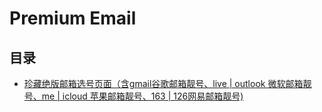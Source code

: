 # Premium Email

## 目录
* [珍藏绝版邮箱选号页面（含gmail谷歌邮箱靓号、live | outlook 微软邮箱靓号、me | icloud 苹果邮箱靓号、163 | 126网易邮箱靓号)](https://github.com/PremiumEmail/Blog/issues/1)
